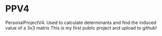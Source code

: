 # PPV4
PersonalProjectV4. Used to calculate determinants and find the induced value of a 3x3 matrix
This is my first public project and upload to github!
